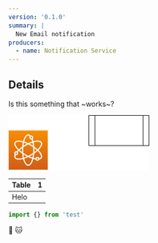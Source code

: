 ```yaml
---
version: '0.1.0'
summary: |
  New Email notification
producers:
  - name: Notification Service
---
```


## Details

Is this something that ~works~?

![Images](./img.drawio.png)

| Table | 1 |
|-------|---|
| Helo  |   |

```ts
import {} from 'test'
```

:dog: :cat:
